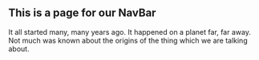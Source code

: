 ## This is a page for our NavBar

It all started many, many years ago.  It happened on a planet far, far away.  Not much was known about the origins of the thing which we are talking about.
